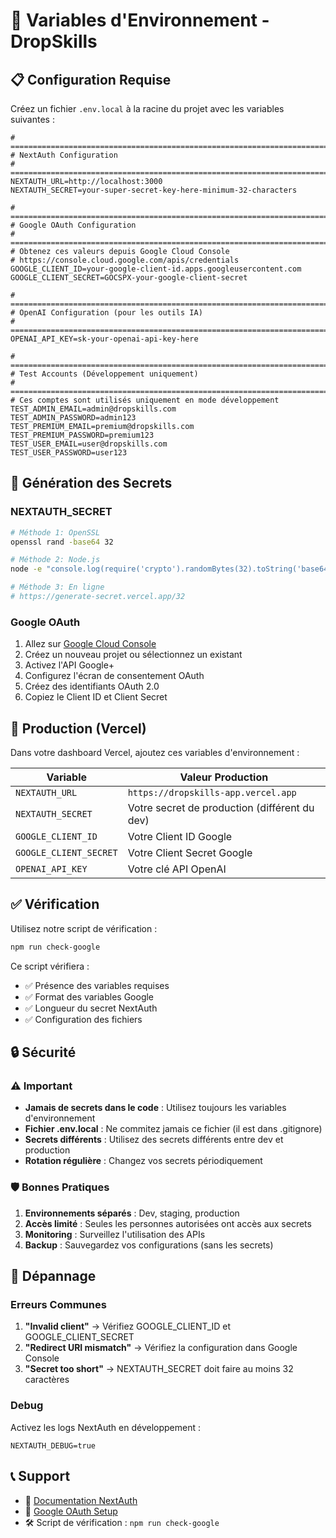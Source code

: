 # 🔐 Variables d'Environnement - DropSkills

## 📋 Configuration Requise

Créez un fichier `.env.local` à la racine du projet avec les variables suivantes :

```env
# =============================================================================
# NextAuth Configuration
# =============================================================================
NEXTAUTH_URL=http://localhost:3000
NEXTAUTH_SECRET=your-super-secret-key-here-minimum-32-characters

# =============================================================================
# Google OAuth Configuration
# =============================================================================
# Obtenez ces valeurs depuis Google Cloud Console
# https://console.cloud.google.com/apis/credentials
GOOGLE_CLIENT_ID=your-google-client-id.apps.googleusercontent.com
GOOGLE_CLIENT_SECRET=GOCSPX-your-google-client-secret

# =============================================================================
# OpenAI Configuration (pour les outils IA)
# =============================================================================
OPENAI_API_KEY=sk-your-openai-api-key-here

# =============================================================================
# Test Accounts (Développement uniquement)
# =============================================================================
# Ces comptes sont utilisés uniquement en mode développement
TEST_ADMIN_EMAIL=admin@dropskills.com
TEST_ADMIN_PASSWORD=admin123
TEST_PREMIUM_EMAIL=premium@dropskills.com
TEST_PREMIUM_PASSWORD=premium123
TEST_USER_EMAIL=user@dropskills.com
TEST_USER_PASSWORD=user123
```

## 🔧 Génération des Secrets

### NEXTAUTH_SECRET

```bash
# Méthode 1: OpenSSL
openssl rand -base64 32

# Méthode 2: Node.js
node -e "console.log(require('crypto').randomBytes(32).toString('base64'))"

# Méthode 3: En ligne
# https://generate-secret.vercel.app/32
```

### Google OAuth

1. Allez sur [Google Cloud Console](https://console.cloud.google.com/)
2. Créez un nouveau projet ou sélectionnez un existant
3. Activez l'API Google+
4. Configurez l'écran de consentement OAuth
5. Créez des identifiants OAuth 2.0
6. Copiez le Client ID et Client Secret

## 🚀 Production (Vercel)

Dans votre dashboard Vercel, ajoutez ces variables d'environnement :

| Variable | Valeur Production |
|----------|-------------------|
| `NEXTAUTH_URL` | `https://dropskills-app.vercel.app` |
| `NEXTAUTH_SECRET` | Votre secret de production (différent du dev) |
| `GOOGLE_CLIENT_ID` | Votre Client ID Google |
| `GOOGLE_CLIENT_SECRET` | Votre Client Secret Google |
| `OPENAI_API_KEY` | Votre clé API OpenAI |

## ✅ Vérification

Utilisez notre script de vérification :

```bash
npm run check-google
```

Ce script vérifiera :
- ✅ Présence des variables requises
- ✅ Format des variables Google
- ✅ Longueur du secret NextAuth
- ✅ Configuration des fichiers

## 🔒 Sécurité

### ⚠️ Important

- **Jamais de secrets dans le code** : Utilisez toujours les variables d'environnement
- **Fichier .env.local** : Ne commitez jamais ce fichier (il est dans .gitignore)
- **Secrets différents** : Utilisez des secrets différents entre dev et production
- **Rotation régulière** : Changez vos secrets périodiquement

### 🛡️ Bonnes Pratiques

1. **Environnements séparés** : Dev, staging, production
2. **Accès limité** : Seules les personnes autorisées ont accès aux secrets
3. **Monitoring** : Surveillez l'utilisation des APIs
4. **Backup** : Sauvegardez vos configurations (sans les secrets)

## 🐛 Dépannage

### Erreurs Communes

1. **"Invalid client"** → Vérifiez GOOGLE_CLIENT_ID et GOOGLE_CLIENT_SECRET
2. **"Redirect URI mismatch"** → Vérifiez la configuration dans Google Console
3. **"Secret too short"** → NEXTAUTH_SECRET doit faire au moins 32 caractères

### Debug

Activez les logs NextAuth en développement :

```env
NEXTAUTH_DEBUG=true
```

## 📞 Support

- 📖 [Documentation NextAuth](https://next-auth.js.org/)
- 🔗 [Google OAuth Setup](https://developers.google.com/identity/protocols/oauth2)
- 🛠️ Script de vérification : `npm run check-google` 
